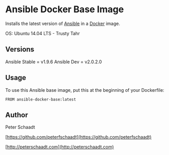 Ansible Docker Base Image
=============================

Installs the latest version of [Ansible](https://github.com/ansible/ansible) in a [Docker](https://docker.com) image.

OS: Ubuntu 14.04 LTS - Trusty Tahr


Versions
--------

Ansible Stable = v1.9.6
Ansible Dev = v2.0.2.0


Usage
-----

To use this Ansible base image, put this at the beginning of your Dockerfile:
```
FROM ansible-docker-base:latest
```


Author
------

Peter Schaadt

[https://github.com/peterfschaadt](https://github.com/peterfschaadt)

[http://peterschaadt.com](http://peterschaadt.com)
